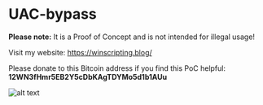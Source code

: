 # UAC-bypass


**Please note:** It is a Proof of Concept and is not intended for illegal usage!

  Visit my website:
https://winscripting.blog/


Please donate to this Bitcoin address if you find this PoC helpful:
 **12WN3fHmr5EB2Y5cDbKAgTDYMo5d1b1AUu**
 
 
![alt text](https://i1.wp.com/winscriptingblog.files.wordpress.com/2017/05/bitcoinqr.png "Please donate Bitcoins")
